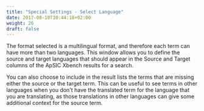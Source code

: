 ```yaml
---
title: "Special Settings - Select Language"
date: 2017-08-10T10:44:18+02:00
weight: 26
draft: false
---
```


The format selected is a multilingual format, and therefore each term can have more than two languages.
This window allows you to define the source and target languages that should appear in the Source and
Target columns of the ApSIC Xbench results for a search.

You can also choose to include in the result lists the terms that are missing either the source or the
target term. This can be useful to see terms in other languages when you don't have the translated term
for the language that you are translating, as those translations in other languages can give some additional
context for the source term.
